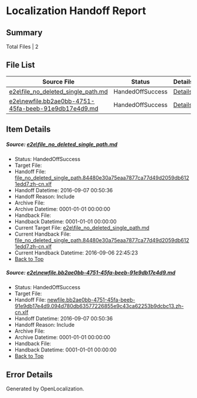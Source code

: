 # <a name='report-top'></a> Localization Handoff Report

## Summary
 Total Files | 2

## File List
 Source File | Status | Details 
 ----------- | ------ | ------- 
 [e2e\file_no_deleted_single_path.md](https://github.com/OpenLocalizationTestOrg/ol-test0/blob/736ea1c937be4ff8314c34de0de48eaac45551be/e2e/file_no_deleted_single_path.md) | HandedOffSuccess | [Details](#d701e1986eefb868648caa3f615e688c7f28a1c73)
 [e2e\newfile.bb2ae0bb-4751-45fa-beeb-91e9db17e4d9.md](https://github.com/OpenLocalizationTestOrg/ol-test0/blob/736ea1c937be4ff8314c34de0de48eaac45551be/e2e/newfile.bb2ae0bb-4751-45fa-beeb-91e9db17e4d9.md) | HandedOffSuccess | [Details](#7305422590cf9b1f3010e871734a6956196f1c305)

## Item Details
##### <a name='d701e1986eefb868648caa3f615e688c7f28a1c73'></a> Source: [e2e\file_no_deleted_single_path.md](https://github.com/OpenLocalizationTestOrg/ol-test0/blob/736ea1c937be4ff8314c34de0de48eaac45551be/e2e/file_no_deleted_single_path.md)
* Status: HandedOffSuccess
* Target File: 
* Handoff File: [file_no_deleted_single_path.84480e30a75eaa7877ca77d49d2059db6121edd7.zh-cn.xlf](https://github.com/OpenLocalizationTestOrg/ol-test0-handoff/blob/97e1e284a79571d72db89a8b55507b4f48c49687/ol-handoff/OpenLocalizationTestOrg/ol-test0-zhcn/ci/mt/file_no_deleted_single_path.84480e30a75eaa7877ca77d49d2059db6121edd7.zh-cn.xlf)
* Handoff Datetime: 2016-09-07 00:50:36
* Handoff Reason: Include
* Archive File: 
* Archive Datetime: 0001-01-01 00:00:00
* Handback File: 
* Handback Datetime: 0001-01-01 00:00:00
* Current Target File: [e2e\file_no_deleted_single_path.md](https://github.com/OpenLocalizationTestOrg/ol-test0-zhcn/blob/41c33357a6d4964038816bae0f5ef42223be0aa5/e2e/file_no_deleted_single_path.md)
* Current Handback File: [file_no_deleted_single_path.84480e30a75eaa7877ca77d49d2059db6121edd7.zh-cn.xlf](https://github.com/OpenLocalizationTestOrg/ol-test0-handback/blob/2887c42d701b82b9a4cd97d354259f881102c4e9/ol-handback/OpenLocalizationTestOrg/ol-test0-zhcn/ci/mt/file_no_deleted_single_path.84480e30a75eaa7877ca77d49d2059db6121edd7.zh-cn.xlf)
* Current Handback Datetime: 2016-09-06 22:45:23
* [Back to Top](#report-top)

##### <a name='7305422590cf9b1f3010e871734a6956196f1c305'></a> Source: [e2e\newfile.bb2ae0bb-4751-45fa-beeb-91e9db17e4d9.md](https://github.com/OpenLocalizationTestOrg/ol-test0/blob/736ea1c937be4ff8314c34de0de48eaac45551be/e2e/newfile.bb2ae0bb-4751-45fa-beeb-91e9db17e4d9.md)
* Status: HandedOffSuccess
* Target File: 
* Handoff File: [newfile.bb2ae0bb-4751-45fa-beeb-91e9db17e4d9.094d780db63577226855e9c43ca62253b9dcbc13.zh-cn.xlf](https://github.com/OpenLocalizationTestOrg/ol-test0-handoff/blob/97e1e284a79571d72db89a8b55507b4f48c49687/ol-handoff/OpenLocalizationTestOrg/ol-test0-zhcn/ci/mt/newfile.bb2ae0bb-4751-45fa-beeb-91e9db17e4d9.094d780db63577226855e9c43ca62253b9dcbc13.zh-cn.xlf)
* Handoff Datetime: 2016-09-07 00:50:36
* Handoff Reason: Include
* Archive File: 
* Archive Datetime: 0001-01-01 00:00:00
* Handback File: 
* Handback Datetime: 0001-01-01 00:00:00
* [Back to Top](#report-top)


## Error Details

Generated by OpenLocalization.
